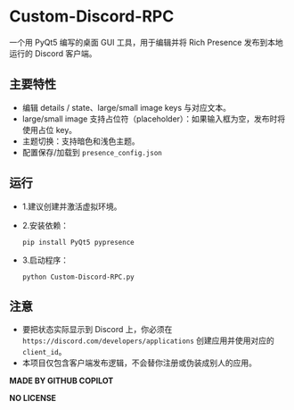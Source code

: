 # Custom-Discord-RPC

一个用 PyQt5 编写的桌面 GUI 工具，用于编辑并将 Rich Presence 发布到本地运行的 Discord 客户端。

## 主要特性

- 编辑 details / state、large/small image keys 与对应文本。
- large/small image 支持占位符（placeholder）：如果输入框为空，发布时将使用占位 key。
- 主题切换：支持暗色和浅色主题。
- 配置保存/加载到 `presence_config.json`

## 运行

- 1.建议创建并激活虚拟环境。
- 2.安装依赖：

   ```
   pip install PyQt5 pypresence
   ```

- 3.启动程序：

   ```
   python Custom-Discord-RPC.py
   ```

## 注意

- 要把状态实际显示到 Discord 上，你必须在 `https://discord.com/developers/applications` 创建应用并使用对应的 `client_id`。
- 本项目仅包含客户端发布逻辑，不会替你注册或伪装成别人的应用。

**MADE BY GITHUB COPILOT**

**NO LICENSE**